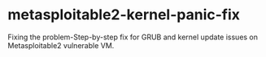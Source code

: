 # metasploitable2-kernel-panic-fix
Fixing the problem-Step-by-step fix for GRUB and kernel update issues on Metasploitable2 vulnerable VM.
